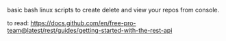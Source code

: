 basic bash linux scripts to create delete and view your repos from console.

to read:
https://docs.github.com/en/free-pro-team@latest/rest/guides/getting-started-with-the-rest-api
